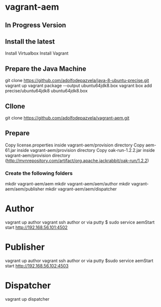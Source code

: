 # vagrant-aem

## In Progress Version


## Install the latest
Install Virtualbox
Install Vagrant 

## Prepare the Java Machine 
git clone https://github.com/adolfodepazvela/java-8-ubuntu-precise.git
vagrant up
vagrant package --output ubuntu64jdk8.box
vagrant box add precise/ubuntu64jdk8 ubuntu64jdk8.box

## Cllone
git clone https://github.com/adolfodepazvela/vagrant-aem.git


## Prepare 
Copy license.properties inside vagrant-aem/provision directory
Copy aem-61.jar inside vagrant-aem/provision directory
Copy oak-run-1.2.2.jar inside vagrant-aem/provision directory (http://mvnrepository.com/artifact/org.apache.jackrabbit/oak-run/1.2.2)

### Create the following folders
mkdir vagrant-aem/aem
mkdir vagrant-aem/aem/author
mkdir vagrant-aem/aem/publisher
mkdir vagrant-aem/aem/dispatcher


# Author 
vagrant up author
vagrant ssh author or via putty
$ sudo service aemStart start
http://192.168.56.101:4502

# Publisher 
vagrant up author
vagrant ssh author or via putty
$sudo service aemStart start
http://192.168.56.102:4503

# Dispatcher
vagrant up dispatcher


